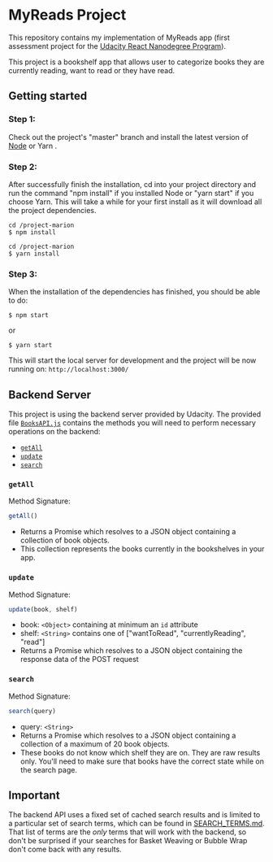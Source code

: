 # MyReads Project

This repository contains my implementation of MyReads app (first assessment project for the [Udacity React Nanodegree Program](https://www.udacity.com/course/react-nanodegree--nd019)).

This project is a bookshelf app that allows user to categorize books they are currently reading, want to read or they have read.

## Getting started

### Step 1:
Check out the project's "master" branch and install the latest version of [Node](https://nodejs.org/) or Yarn .

### Step 2:

After successfully finish the installation, cd into your project directory and run the command "npm install" if you installed Node or "yarn start" if you choose Yarn. This will take a while for your first install as it will download all the project dependencies.

```
cd /project-marion
$ npm install
```

```
cd /project-marion
$ yarn install
```

### Step 3:
When the installation of the dependencies has finished, you should be able to do:

```
$ npm start
```

or

```
$ yarn start
```

This will start the local server for development and the project will be now running on: `http://localhost:3000/`

## Backend Server

This project is using the backend server provided by Udacity. The provided file [`BooksAPI.js`](src/api/BooksAPI.js) contains the methods you will need to perform necessary operations on the backend:

* [`getAll`](#getall)
* [`update`](#update)
* [`search`](#search)

### `getAll`

Method Signature:

```js
getAll()
```

* Returns a Promise which resolves to a JSON object containing a collection of book objects.
* This collection represents the books currently in the bookshelves in your app.

### `update`

Method Signature:

```js
update(book, shelf)
```

* book: `<Object>` containing at minimum an `id` attribute
* shelf: `<String>` contains one of ["wantToRead", "currentlyReading", "read"]  
* Returns a Promise which resolves to a JSON object containing the response data of the POST request

### `search`

Method Signature:

```js
search(query)
```

* query: `<String>`
* Returns a Promise which resolves to a JSON object containing a collection of a maximum of 20 book objects.
* These books do not know which shelf they are on. They are raw results only. You'll need to make sure that books have the correct state while on the search page.

## Important
The backend API uses a fixed set of cached search results and is limited to a particular set of search terms, which can be found in [SEARCH_TERMS.md](SEARCH_TERMS.md). That list of terms are the _only_ terms that will work with the backend, so don't be surprised if your searches for Basket Weaving or Bubble Wrap don't come back with any results.
